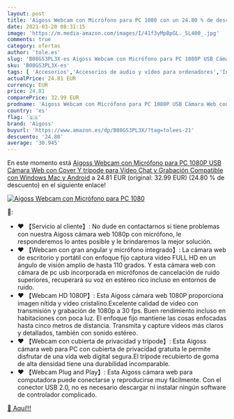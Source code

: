 ```yaml
---
layout: post
title: 'Aigoss Webcam con Micrófono para PC 1080 con un 24.80 % de descuento'
date: 2021-03-20 08:31:15
image: 'https://m.media-amazon.com/images/I/41f3yMpBpGL._SL400_.jpg'
comments: true
category: ofertas
author: 'tole.es'
slug: 'B08GS3PL3X-es Aigoss Webcam con Micrófono para PC 1080P USB Cámara Web...'
sku: 'B08GS3PL3X-es'
tags: [ 'Accesorios','Accesorios de audio y vídeo para ordenadores','Informática','Webcams y telefonía VoIP','aigoss','android', ]
actualPrice: 24.81 EUR
currency: EUR
price: 24.81
comparePrice: 32.99 EUR
prodname: 'Aigoss Webcam con Micrófono para PC 1080P USB Cámara Web con Cover Y trípode para Video Chat y Grabación  Compatible con Windows  Mac y Android'
country: 'es'
flag: '🇪🇸'
brand: 'Aigoss'
buyurl: 'https://www.amazon.es/dp/B08GS3PL3X/?tag=tolees-21'
descuento: '24.80'
average: '30.945'
---
```


En este momento está [Aigoss Webcam con Micrófono para PC 1080P USB Cámara Web con Cover Y trípode para Video Chat y Grabación  Compatible con Windows  Mac y Android](https://www.amazon.es/dp/B08GS3PL3X/?tag=tolees-21) a 24.81 EUR (original: 32.99 EUR) (24.80 %  de descuento) en el siguiente enlace!

[![Aigoss Webcam con Micrófono para PC 1080](https://m.media-amazon.com/images/I/41f3yMpBpGL._SL400_.jpg)](https://www.amazon.es/dp/B08GS3PL3X/?tag=tolees-21)

🔎:

- ❤ 【Servicio al cliente】: No dude en contactarnos si tiene problemas con nuestra Aigoss cámara web 1080p con micrófono, le responderemos lo antes posible y le brindaremos la mejor solución.
- ❤ 【Webcam con gran angular y micrófono integrado】: La cámara web de escritorio y portátil con enfoque fijo captura video FULL HD en un ángulo de visión amplio de hasta 110 grados. Y esta cámara web con cámara de pc usb incorporada en micrófonos de cancelación de ruido superiores, recuperará su voz en estéreo rico incluso en entornos de ruido.
- ❤ 【Webcam HD 1080P】: Esta Aigoss cámara web 1080P proporciona imagen nítida y video cristalino.Excelente calidad de video con transmisión y grabación de 1080p a 30 fps. Buen rendimiento incluso en habitaciones con poca luz. El enfoque fijo mantiene las cosas enfocadas hasta cinco metros de distancia. Transmita y capture videos más claros y detallados, también con sonido estéreo.
- ❤ 【Webcam con cubierta de privacidad y trípode】: Esta Aigoss cámara web para PC con cubierta de privacidad gratuita le permite disfrutar de una vida web digital segura.El trípode recubierto de goma de alta densidad tiene una durabilidad incomparable.
- ❤ 【Webcam Plug and Play】: Esta Aigoss cámara web para computadora puede conectarse y reproducirse muy fácilmente. Con el conector USB 2.0, no es necesario descargar ni instalar ningún software de controlador complicado.

[🛒 Aquí!!!](https://www.amazon.es/dp/B08GS3PL3X/?tag=tolees-21)
